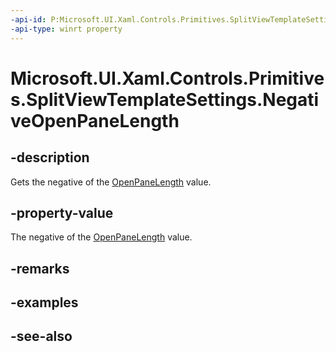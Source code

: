 ```yaml
---
-api-id: P:Microsoft.UI.Xaml.Controls.Primitives.SplitViewTemplateSettings.NegativeOpenPaneLength
-api-type: winrt property
---
```


<!-- Property syntax
public double NegativeOpenPaneLength { get; }
-->

# Microsoft.UI.Xaml.Controls.Primitives.SplitViewTemplateSettings.NegativeOpenPaneLength

## -description
Gets the negative of the [OpenPaneLength](../microsoft.ui.xaml.controls/splitview_openpanelength.md) value.

## -property-value
The negative of the [OpenPaneLength](../microsoft.ui.xaml.controls/splitview_openpanelength.md) value.

## -remarks

## -examples

## -see-also
